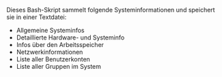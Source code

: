 Dieses Bash-Skript sammelt folgende Systeminformationen und speichert sie in einer Textdatei:

- Allgemeine Systeminfos
- Detaillierte Hardware- und Systeminfo
- Infos über den Arbeitsspeicher
- Netzwerkinformationen
- Liste aller Benutzerkonten
- Liste aller Gruppen im System
